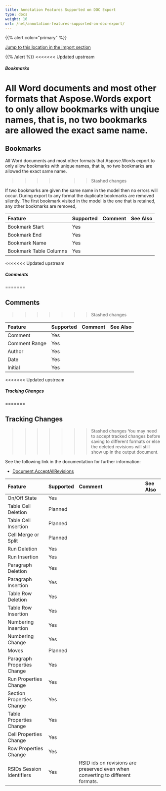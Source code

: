 ```yaml
---
title: Annotation Features Supported on DOC Export
type: docs
weight: 10
url: /net/annotation-features-supported-on-doc-export/
---
```


{{% alert color="primary" %}} 

[Jump to this location in the import section](/words/net/annotation-features-supported-on-doc-import/)

{{% /alert %}} 
<<<<<<< Updated upstream

##### **Bookmarks**

All Word documents and most other formats that Aspose.Words export to only allow bookmarks with unqiue names, that is, no two bookmarks are allowed the exact same name.
=======
## **Bookmarks**
All Word documents and most other formats that Aspose.Words export to only allow bookmarks with unique names, that is, no two bookmarks are allowed the exact same name.
>>>>>>> Stashed changes

If two bookmarks are given the same name in the model then no errors will occur. During export to any format the duplicate bookmarks are removed silently. The first bookmark visited in the model is the one that is retained, any other bookmarks are removed,

|**Feature**|**Supported**|**Comment**|**See Also**|
| :- | :- | :- | :- |
|Bookmark Start |Yes | | |
|Bookmark End |Yes | | |
|Bookmark Name |Yes | | |
|Bookmark Table Columns |Yes | | |
<<<<<<< Updated upstream

##### **Comments**
=======
## **Comments**
>>>>>>> Stashed changes

|**Feature**|**Supported**|**Comment**|**See Also**|
| :- | :- | :- | :- |
|Comment |Yes | | |
|Comment Range |Yes | | |
|Author |Yes | | |
|Date |Yes | | |
|Initial |Yes | | |
<<<<<<< Updated upstream

##### **Tracking Changes**

=======
## **Tracking Changes**
>>>>>>> Stashed changes
You may need to accept tracked changes before saving to different formats or else the deleted revisions will still show up in the output document.

See the following link in the documentation for further information:

- [Document.AcceptAllRevisions](https://apireference.aspose.com/words/net/aspose.words/document/methods/acceptallrevisions)

|**Feature**|**Supported**|**Comment**|**See Also**|
| :- | :- | :- | :- |
|On/Off State |Yes | | |
|Table Cell Deletion |Planned | | |
|Table Cell Insertion |Planned | | |
|Cell Merge or Split |Planned | | |
|Run Deletion |Yes | | |
|Run Insertion |Yes | | |
|Paragraph Deletion |Yes | | |
|Paragraph Insertion |Yes | | |
|Table Row Deletion |Yes | | |
|Table Row Insertion |Yes | | |
|Numbering Insertion |Yes | | |
|Numbering Change |Yes | | |
|Moves |Planned | | |
|Paragraph Properties Change |Yes | | |
|Run Properties Change |Yes | | |
|Section Properties Change |Yes | | |
|Table Properties Change |Yes | | |
|Cell Properties Change |Yes | | |
|Row Properties Change |Yes | | |
|RSIDs Session Identifiers |Yes |RSID ids on revisions are preserved even when converting to different formats. | |

